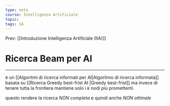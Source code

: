 ```yaml
---
type: nota
course: Intelligenza Artificiale
topic: 
tags: IA
---
```


Prev: [[Introduzione Intelligenza Artificiale (IIA)]]

# Ricerca Beam per AI
---
è un [[Algoritmi di ricerca informati per AI|Algoritmo di ricerca informata]] basata su [[Ricerca Greedy best-frist AI |Greedy best-frist]] ma invece di tenere tutta la frontiera mantiene solo i $k$ nodi più promettenti.

questo rendere la ricerca _NON completa_ e quindi anche _NON ottimale_
